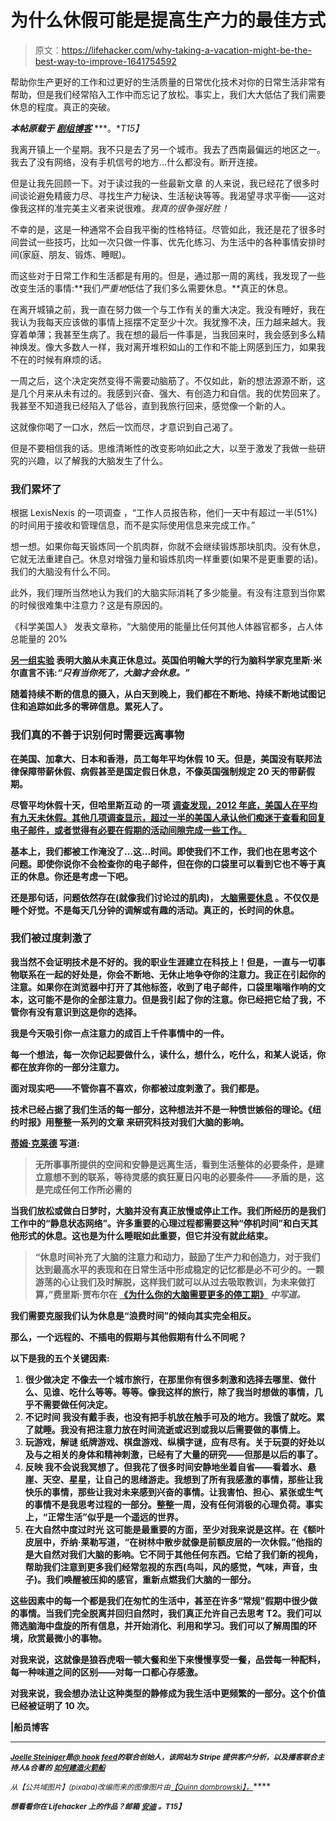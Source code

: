 # 为什么休假可能是提高生产力的最佳方式

> 原文：<https://lifehacker.com/why-taking-a-vacation-might-be-the-best-way-to-improve-1641754592>

帮助你生产更好的工作和过更好的生活质量的日常优化技术对你的日常生活非常有帮助，但是我们经常陷入工作中而忘记了放松。事实上，我们大大低估了我们需要休息的程度。真正的突破。



***本帖原载于*** [***剧组博客***](http://blog.pickcrew.com/what-you-can-do-for-you-and-your-company/) ***。**T15】*

我离开镇上一个星期。我不只是去了另一个城市。我去了西南最偏远的地区之一。我去了没有网络，没有手机信号的地方…什么都没有。断开连接。

但是让我先回顾一下。对于读过我的一些最新文章 的人来说，我已经花了很多时间谈论避免精疲力尽、寻找生产力秘诀、生活秘诀等等。我渴望寻求平衡——这对像我这样的准完美主义者来说很难。*我真的很争强好胜！*

不幸的是，这是一种通常不会自我平衡的性格特征。尽管如此，我还是花了很多时间尝试一些技巧，比如一次只做一件事、优先化练习、为生活中的各种事情安排时间(家庭、朋友、锻炼、睡眠)。

而这些对于日常工作和生活都是有用的。但是，通过那一周的离线，我发现了一些改变生活的事情:**我们*严重地*低估了我们多么需要休息。**真正的休息。

在离开城镇之前，我一直在努力做一个与工作有关的重大决定。我没有睡好，我在我认为我每天应该做的事情上摇摆不定至少十次。我犹豫不决，压力越来越大。我穿着单薄；我甚至生病了。我在想的最后一件事是，当我回来时，我会感到多么精神焕发。像大多数人一样，我对离开堆积如山的工作和不能上网感到压力，如果我不在的时候有麻烦的话。

一周之后，这个决定突然变得不需要动脑筋了。不仅如此，新的想法源源不断，这是几个月来从未有过的。我感到兴奋、强大、有创造力和自信。我的优势回来了。我甚至不知道我已经陷入了低谷，直到我旅行回来，感觉像一个新的人。

这就像你喝了一口水，然后一饮而尽，才意识到自己渴了。

但是不要相信我的话。思维清晰性的改变影响如此之大，以至于激发了我做一些研究的兴趣，以了解我的大脑发生了什么。

### 我们累坏了

根据 LexisNexis 的一项调查 ，“工作人员报告称，他们一天中有超过一半(51%)的时间用于接收和管理信息，而不是实际使用信息来完成工作。”

想一想。如果你每天锻炼同一个肌肉群，你就不会继续锻炼那块肌肉。没有休息，它就无法重建自己。休息对增强力量和锻炼肌肉一样重要(如果不是更重要的话)。我们的大脑没有什么不同。

此外，我们理所当然地认为我们的大脑实际消耗了多少能量。有没有注意到当你累的时候很难集中注意力？这是有原因的。

《科学美国人》 发表文章称，“大脑使用的能量比任何其他人体器官都多，占人体总能量的 20%

**[另一组实验](http://www.nature.com/news/neuroscience-idle-minds-1.11440) 表明大脑从未真正休息过。英国伯明翰大学的行为脑科学家克里斯·米尔直言不讳:*“只有当你死了，大脑才会休息。”***

**随着持续不断的信息的摄入，从白天到晚上，我们都在不断地、持续不断地试图记住和追踪如此多的零碎信息。累死人了。**

### **我们真的不善于识别何时需要远离事物**

**在美国、加拿大、日本和香港，员工每年平均休假 10 天。但是，美国没有联邦法律保障带薪休假、病假甚至是国定假日休息，不像英国强制规定 20 天的带薪假期。**

**尽管平均休假十天，但哈里斯互动 的一项 [调查发现，2012 年底，美国人在**平均有九天未休**假。其他几项调查显示，超过一半的美国人承认他们痴迷于查看和回复电子邮件，或者觉得有必要在假期的活动间隙完成一些工作。](http://articles.latimes.com/2012/nov/25/business/la-fi-1126-travel-briefcase-20121126)**

**基本上，我们都被工作淹没了...这...时间。即使我们不工作，我们也在思考这个问题。即使你说你不会检查你的电子邮件，但在你的口袋里可以看到它也不等于真正的休息。你还是考虑一下吧。**

**还是那句话，问题依然存在(就像我们讨论过的肌肉)， [大脑需要休息](https://lifehacker.com/burnout-is-real-how-to-identify-and-address-your-burno-5884439) 。不仅仅是睡个好觉。不是每天几分钟的调解或有趣的活动。真正的，长时间的休息。**

### **我们被过度刺激了**

**我当然不会证明技术是不好的。我的职业生涯建立在科技上！但是，一直与一切事物联系在一起的好处是，你会不断地、无休止地争夺你的注意力。我正在引起你的注意。如果你在浏览器中打开了其他标签，收到了电子邮件，口袋里嗡嗡作响的文本，这可能不是你的全部注意力。但是我引起了你的注意。你已经把它给了我，不管你有没有意识到这是你的选择。**

**我是今天吸引你一点注意力的成百上千件事情中的一件。**

**每一个想法，每一次你记起要做什么，读什么，想什么，吃什么，和某人说话，你都在放弃你的一部分注意力。**

**面对现实吧——不管你喜不喜欢，你都被过度刺激了。我们都是。**

**技术已经占据了我们生活的每一部分，这种想法并不是一种愤世嫉俗的理论。《纽约时报》用整整一系列的文章 来研究科技对我们大脑的影响。**

**[蒂姆·克莱德](http://opinionator.blogs.nytimes.com/2012/06/30/the-busy-trap/?_php=true&_type=blogs&_r=0) 写道:**

> **无所事事所提供的空间和安静是远离生活，看到生活整体的必要条件，是建立意想不到的联系，等待灵感的疯狂夏日闪电的必要条件——矛盾的是，这是完成任何工作所必需的**

**当我们放松或做白日梦时，大脑并没有真正放慢或停止工作。我们所经历的是我们工作中的“静息状态网络”。许多重要的心理过程都需要这种“停机时间”和白天其他形式的休息。这也是为什么睡眠如此重要，但它并没有就此结束。**

> **“休息时间补充了大脑的注意力和动力，鼓励了生产力和创造力，对于我们达到最高水平的表现和在日常生活中形成稳定的记忆都是必不可少的。一颗游荡的心让我们及时解脱，这样我们就可以从过去吸取教训，为未来做打算，”费里斯·贾布尔在 [《为什么你的大脑需要更多的停工期》](http://www.scientificamerican.com/article/mental-downtime/) *中写道。***

**我们需要克服我们认为休息是“浪费时间”的倾向其实完全相反。**

**那么，一个远程的、不插电的假期与其他假期有什么不同呢？**

**以下是我的五个关键因素:**

1.  **很少做决定
    **不像去一个城市旅行，在那里你有很多刺激和选择去哪里、做什么、见谁、吃什么等等。等等。像我这样的旅行，除了我当时想做的事情，几乎不需要做任何决定。****
2.  ****不记时间
    我没有戴手表，也没有把手机放在触手可及的地方。我饿了就吃。累了就睡。我没有把注意力放在时间流逝或迟到或我以后需要做的事情上。****
3.  ****玩游戏，解谜
    纸牌游戏、棋盘游戏、纵横字谜，应有尽有。关于玩耍的好处以及与之相关的身体和精神刺激，已经有了大量的研究——但那是以后的事了。****
4.  ****反映
    我不会说我冥想了。但我花了很多时间安静地坐着自省——看着水、悬崖、天空、星星，让自己的思绪游走。我想到了所有我感激的事情，那些让我快乐的事情，那些让我对未来感到兴奋的事情。让我害怕、担心、紧张或生气的事情不是我思考过程的一部分。整整一周，没有任何消极的心理负荷。事实上，“正常生活”似乎是一个遥远的世界。****
5.  ****在大自然中度过时光
    这可能是最重要的方面，至少对我来说是这样。在《额叶皮层中，乔纳·莱勒写道，“在树林中散步就像是前额皮层的一次休假。”他指的是大自然对我们大脑的影响。它不同于其他任何东西。它给了我们新的视角，帮助我们注意到更多我们经常忽视的东西(鸟叫，风的感觉，气味，声音，虫子)。我们唤醒被压抑的感官，重新点燃我们大脑的一部分。****

****这些因素中的每一个都是我们在匆忙的生活中，甚至在许多“常规”假期中很少做的事情。当我们完全脱离并回归自然时，我们真正允许自己去思考 T2。我们可以筛选脑海中盘旋的所有信息，并开始消化、利用和学习。我们可以了解周围的环境，欣赏最微小的事物。****

****对我来说，这就像是狼吞虎咽一顿大餐和坐下来慢慢享受一餐，品尝每一种配料，每一种味道之间的区别——对每一口都心存感激。****

****对我来说，我会想办法让这种类型的静修成为我生活中更频繁的一部分。这个价值已经被证明了 10 次。****

****|船员博客****

* * *

****[<small>*Joelle Steiniger*</small>](https://twitter.com/@JoelleSteiniger)<small>*是*</small>[<small>*@ hook feed*</small>](https://twitter.com/HookFeed)<small>*的联合创始人，该网站为 Stripe 提供客户分析，以及播客联合主持人&合著的*</small> [<small>*如何建造火箭船*</small>](http://howtobuildarocketship.com/)****

****<small>*从*</small><small>*【公共域图片】*</small><small>*(pixaba)改编而来的图像图片由*</small>[<small>*【Quinn dombrowski】*</small><small>*，*</small>](https://www.flickr.com/photos/quinnanya/5890338752)****

****<small>*想看看你在 Lifehacker 上的作品？邮箱*</small> [<small>*安迪*</small>](mailto:andy@lifehacker.com) <small>*。*T15】</small>****